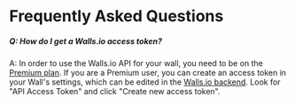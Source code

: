 Frequently Asked Questions
==========================

##### Q: How do I get a Walls.io access token?
A: In order to use the Walls.io API for your wall, you need to be on the [Premium plan]. If you are a Premium user, you can create an access token in your Wall's settings, which can be edited in the [Walls.io backend]. Look for "API Access Token" and click "Create new access token".

[Premium plan]:http://walls.io/#contact
[Walls.io backend]:http://walls.io/admin
